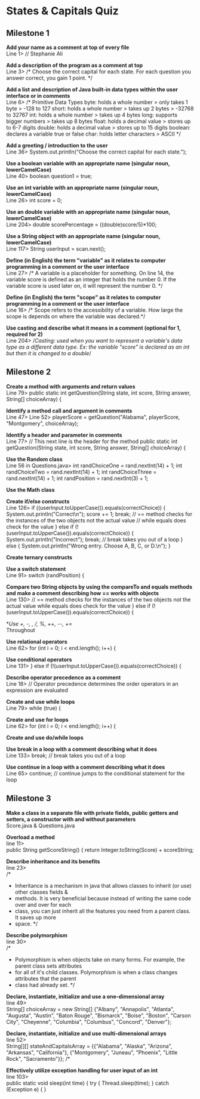 # States & Capitals Quiz

## Milestone 1

**Add your name as a comment at top of every file**  
Line 1>
// Stephanie Ali

**Add a description of the program as a comment at top**  
Line 3>
/* Choose the correct capital for each state. 
   For each question you answer correct, you gain 1 point. */
   
**Add a list and description of Java built-in data types within the user interface or in comments**  
Line 6>
/* Primitive Data Types
   byte: holds a whole number > only takes 1 byte > -128 to 127
   short: holds a whole number > takes up 2 bytes > -32768 to 32767
   int: holds a whole number > takes up 4 bytes
   long: supports bigger numbers > takes up 8 bytes 
   float: holds a decimal value > stores up to 6-7 digits
   double: holds a decimal value > stores up to 15 digits
   boolean: declares a variable true or false
   char: holds letter characters > ASCII */
   
**Add a greeting / introduction to the user**  
Line 36>
System.out.println("Choose the correct capital for each state.");

**Use a boolean variable with an appropriate name  (singular noun, lowerCamelCase)**  
Line 40>
boolean question1 = true;

**Use an int variable with an appropriate name (singular noun, lowerCamelCase)**  
Line 26>
int score = 0;

**Use an double variable with an appropriate name (singular noun, lowerCamelCase)**  
Line 204>
double scorePercentage = ((double)score/5)*100;

**Use a String object with an appropriate name (singular noun, lowerCamelCase)**  
Line 117>
String userInput = scan.next();

**Define (in English) the term "variable" as it relates to computer programming in a comment or the user interface**  
Line 27>
/* A variable is a placeholder for something. 
	On line 14, the variable score is defined as an integer that holds the number 0.
	If the variable score is used later on, it will represent the number 0. */
	
**Define (in English) the term "scope" as it relates to computer programming in a comment or the user interface**  
Line 16>
/* Scope refers to the accessibility of a variable. How large the scope is depends on where the variable was declared.*/

**Use casting and describe what it means in a comment (optional for 1, required for 2)**  
Line 204>
/*Casting: used when you want to represent a variable's data type as a different data type.
	 Ex: the variable "score" is declared as an int but then it is changed to a double*/

## Milestone 2
**Create a method with arguments and return values**  
Line 79>
public static int getQuestion(String state, int score, String answer, String[] choiceArray) {

**Identify a method call and argument in comments**  
 Line 47> Line 52>
 playerScore = getQuestion("Alabama", playerScore, "Montgomery", choiceArray);
 
**Identify a header and parameter in comments**  
Line 77>
// This next line is the header for the method
	public static int getQuestion(String state, int score, String answer, String[] choiceArray) {

**Use the Random class**  
Line 56 in Questions.java>
int randChoiceOne = rand.nextInt(14) + 1;
int randChoiceTwo = rand.nextInt(14) + 1;
int randChoiceThree = rand.nextInt(14) + 1;
int randPosition = rand.nextInt(3) + 1;

**Use the Math class**  


**Create if/else constructs**  
Line 126>
if ((userInput.toUpperCase()).equals(correctChoice)) {
	System.out.println("Correct\n");
	score += 1;
	break;
	// == method checks for the instances of the two objects not the actual value
	// while equals does check for the value
	} else if (!(userInput.toUpperCase()).equals(correctChoice)) {
	System.out.println("Incorrect");
	break; // break takes you out of a loop
	} else {
	System.out.println("Wrong entry. Choose A, B, C, or D.\n");
	}

**Create ternary constructs**  


**Use a switch statement**  
Line 91>
switch (randPosition) {

**Compare two String objects by using the compareTo and equals methods and make a comment describing how == works with objects**  
Line 130>
// == method checks for the instances of the two objects not the actual value while equals does check for the value
} else if (!(userInput.toUpperCase()).equals(correctChoice)) {

**Use +, -, *, /, %, ++, --, +=**  
Throughout

**Use relational operators**  
Line 62>
for (int i = 0; i < end.length(); i++) {

**Use conditional operators**  
Line 131>
} else if (!(userInput.toUpperCase()).equals(correctChoice)) {

**Describe operator precedence as a comment**  
Line 18>
// Operator precedence determines the order operators in an expression are evaluated

**Create and use while loops**  
Line 79>
while (true) {

**Create and use for loops**  
Line 62>
for (int i = 0; i < end.length(); i++) {

**Create and use do/while loops**  


**Use break in a loop with a comment describing what it does**  
Line 133>
break; // break takes you out of a loop

**Use continue in a loop with a comment describing what it does**  
Line 65>
continue; // continue jumps to the conditional statement for the loop

## Milestone 3

**Make a class in a separate file with private fields, public getters and setters, a constructor with and without parameters**  
Score.java & Questions.java

**Overload a method**  
line 11>  
public String getScoreString() {
    return Integer.toString(Score) + scoreString;
   
**Describe inheritance and its benefits**  
line 23>  
/*
 * Inheritance is a mechanism in java that allows classes to inherit (or use) other classes fields &
 * methods. It is very beneficial because instead of writing the same code over and over for each
 * class, you can just inherit all the features you need from a parent class. It saves up more
 * space.
 */
   
**Describe polymorphism**  
line 30>  
/*
 * Polymorphism is when objects take on many forms. For example, the parent class sets attributes
 * for all of it's child classes. Polymorphism is when a class changes attributes that the parent
 * class had already set.
 */

**Declare, instantiate, initialize and use a one-dimensional array**  
line 49>  
 String[] choiceArray = new String[] {"Albany", "Annapolis", "Atlanta", "Augusta", "Austin",
        "Baton Rouge", "Bismarck", "Boise", "Boston", "Carson City", "Cheyenne", "Columbia",
        "Columbus", "Concord", "Denver"};

**Declare, instantiate, initialize and use multi-dimensional arrays**  
line 52>  
  String[][] stateAndCapitalsArray = {{"Alabama", "Alaska", "Arizona", "Arkansas", "California"},
        {"Montgomery", "Juneau", "Phoenix", "Little Rock", "Sacramento"}};
    /*

**Effectively utilize exception handling for user input of an int**  
line 103>  
public static void sleep(int time) {
    try {
      Thread.sleep(time);
    } catch (Exception e) {
    }
